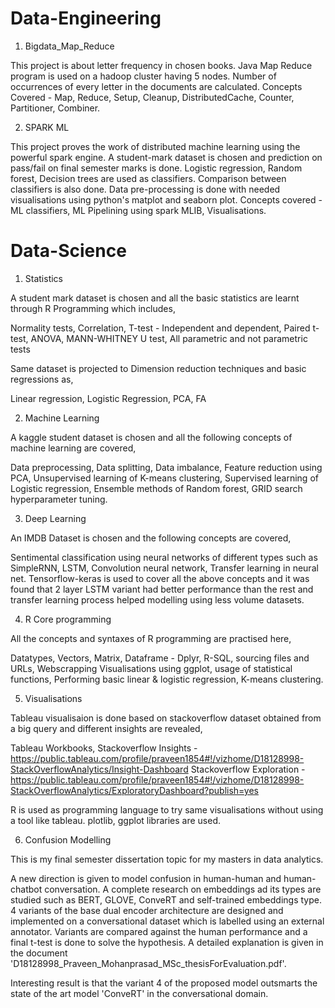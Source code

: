 # Data-Engineering

1. Bigdata_Map_Reduce

This project is about letter frequency in chosen books. Java Map Reduce program is used on a hadoop cluster having 5 nodes.
Number of occurrences of every letter in the documents are calculated.
Concepts Covered - Map, Reduce, Setup, Cleanup, DistributedCache, Counter, Partitioner, Combiner.

2. SPARK ML

This project proves the work of distributed machine learning using the powerful spark engine. A student-mark dataset is chosen and prediction on
pass/fail on final semester marks is done. Logistic regression, Random forest, Decision trees are used as classifiers. Comparison between classifiers 
is also done. Data pre-processing is done with needed visualisations using python's matplot and seaborn plot.
Concepts covered - ML classifiers, ML Pipelining using spark MLIB, Visualisations.

# Data-Science

1. Statistics

A student mark dataset is chosen and all the basic statistics are learnt through R Programming which includes,

Normality tests, Correlation, T-test - Independent and dependent, Paired t-test, ANOVA, MANN-WHITNEY U test, All parametric and not parametric tests

Same dataset is projected to Dimension reduction techniques and basic regressions as,

Linear regression, Logistic Regression, PCA, FA

2. Machine Learning

A kaggle student dataset is chosen and all the following concepts of machine learning are covered,

Data preprocessing, Data splitting, Data imbalance, Feature reduction using PCA, Unsupervised learning of K-means clustering, Supervised learning of Logistic regression,
Ensemble methods of Random forest, GRID search hyperparameter tuning.

3. Deep Learning

An IMDB Dataset is chosen and the following concepts are covered,

Sentimental classification using neural networks of different types such as SimpleRNN, LSTM, Convolution neural network, Transfer learning in neural net.
Tensorflow-keras is used to cover all the above concepts and it was found that 2 layer LSTM variant had better performance than the rest and transfer learning 
process helped modelling using less volume datasets.

4. R Core programming

All the concepts and syntaxes of R programming are practised here,

Datatypes, Vectors, Matrix, Dataframe - Dplyr, R-SQL, sourcing files and URLs, Webscrapping
Visualisations using ggplot, usage of statistical functions, Performing basic linear & logistic regression, K-means clustering.

5. Visualisations

Tableau visualisaion is done based on stackoverflow dataset obtained from a big query and different insights are revealed,

Tableau Workbooks,
Stackoverflow Insights - https://public.tableau.com/profile/praveen1854#!/vizhome/D18128998-StackOverflowAnalytics/Insight-Dashboard
Stackoverflow Exploration - https://public.tableau.com/profile/praveen1854#!/vizhome/D18128998-StackOverflowAnalytics/ExploratoryDashboard?publish=yes

R is used as programming language to try same visualisations without using a tool like tableau.
plotlib, ggplot libraries are used.

6. Confusion Modelling

This is my final semester dissertation topic for my masters in data analytics.

A new direction is given to model confusion in human-human and human-chatbot conversation. A complete research on embeddings ad its types are studied
such as BERT, GLOVE, ConveRT and self-trained embeddings type. 4 variants of the base dual encoder architecture are designed and implemented on a 
conversational dataset which is labelled using an external annotator. Variants are compared against the human performance and a final t-test is done 
to solve the hypothesis. A detailed explanation is given in the document 'D18128998_Praveen_Mohanprasad_MSc_thesisForEvaluation.pdf'.

Interesting result is that the variant 4 of the proposed model outsmarts the state of the art model 'ConveRT' in the conversational domain.




